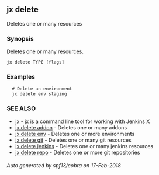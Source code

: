 ## jx delete

Deletes one or many resources

### Synopsis


Deletes one or many resources.

```
jx delete TYPE [flags]
```

### Examples

```
  # Delete an environment
  jx delete env staging
```

### SEE ALSO
* [jx](jx.md)	 - jx is a command line tool for working with Jenkins X
* [jx delete addon](jx_delete_addon.md)	 - Deletes one or many addons
* [jx delete env](jx_delete_env.md)	 - Deletes one or more environments
* [jx delete git](jx_delete_git.md)	 - Deletes one or many git resources
* [jx delete jenkins](jx_delete_jenkins.md)	 - Deletes one or many jenkins resources
* [jx delete repo](jx_delete_repo.md)	 - Deletes one or more git repositories

###### Auto generated by spf13/cobra on 17-Feb-2018
